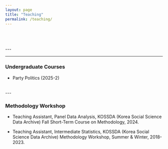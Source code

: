 ```yaml
---
layout: page
title: "Teaching"
permalink: /teaching/
---
```

<br>
<br>
<br>
---

---

### Undergraduate Courses

- Party Politics (2025-2)
<br>
---

### Methodology Workshop

- Teaching Assistant, Panel Data Analysis, KOSSDA (Korea Social Science Data Archive)  Fall Short-Term Course on Methodology, 2024.  

- Teaching Assistant, Intermediate Statistics, KOSSDA (Korea Social Science Data Archive) Methodology Workshop, Summer & Winter, 2018-2023.

